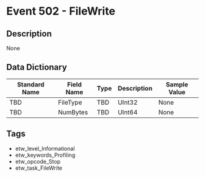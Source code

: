 # Event 502 - FileWrite

## Description
None

## Data Dictionary
|Standard Name|Field Name|Type|Description|Sample Value|
|---|---|---|---|---|
|TBD|FileType|TBD|UInt32|None|None|
|TBD|NumBytes|TBD|UInt64|None|None|

## Tags
* etw_level_Informational
* etw_keywords_Profiling
* etw_opcode_Stop
* etw_task_FileWrite